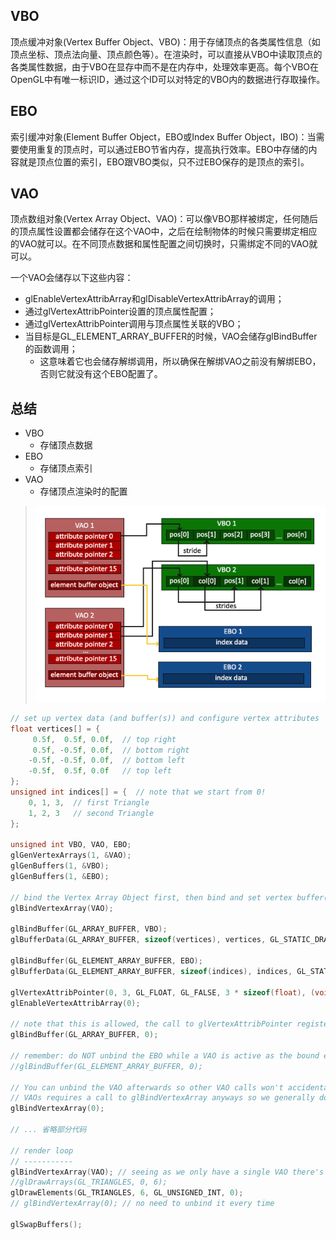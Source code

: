 ## VBO
顶点缓冲对象(Vertex Buffer Object、VBO)：用于存储顶点的各类属性信息（如顶点坐标、顶点法向量、顶点颜色等）。在渲染时，可以直接从VBO中读取顶点的各类属性数据，由于VBO在显存中而不是在内存中，处理效率更高。每个VBO在OpenGL中有唯一标识ID，通过这个ID可以对特定的VBO内的数据进行存取操作。

## EBO
索引缓冲对象(Element Buffer Object，EBO或Index Buffer Object，IBO)：当需要使用重复的顶点时，可以通过EBO节省内存，提高执行效率。EBO中存储的内容就是顶点位置的索引，EBO跟VBO类似，只不过EBO保存的是顶点的索引。

## VAO
顶点数组对象(Vertex Array Object、VAO)：可以像VBO那样被绑定，任何随后的顶点属性设置都会储存在这个VAO中，之后在绘制物体的时候只需要绑定相应的VAO就可以。在不同顶点数据和属性配置之间切换时，只需绑定不同的VAO就可以。

一个VAO会储存以下这些内容：

- glEnableVertexAttribArray和glDisableVertexAttribArray的调用；
- 通过glVertexAttribPointer设置的顶点属性配置；
- 通过glVertexAttribPointer调用与顶点属性关联的VBO；
- 当目标是GL_ELEMENT_ARRAY_BUFFER的时候，VAO会储存glBindBuffer的函数调用； 
    - 这意味着它也会储存解绑调用，所以确保在解绑VAO之前没有解绑EBO，否则它就没有这个EBO配置了。

## 总结

- VBO
    - 存储顶点数据
- EBO
    - 存储顶点索引
- VAO
    - 存储顶点渲染时的配置

> ![vertex_array_objects_ebo.png](./assets/vertex_array_objects_ebo.png)

``` c
// set up vertex data (and buffer(s)) and configure vertex attributes
float vertices[] = {
     0.5f,  0.5f, 0.0f,  // top right
     0.5f, -0.5f, 0.0f,  // bottom right
    -0.5f, -0.5f, 0.0f,  // bottom left
    -0.5f,  0.5f, 0.0f   // top left 
};
unsigned int indices[] = {  // note that we start from 0!
    0, 1, 3,  // first Triangle
    1, 2, 3   // second Triangle
};

unsigned int VBO, VAO, EBO;
glGenVertexArrays(1, &VAO);
glGenBuffers(1, &VBO);
glGenBuffers(1, &EBO);

// bind the Vertex Array Object first, then bind and set vertex buffer(s), and then configure vertex attributes(s).
glBindVertexArray(VAO);

glBindBuffer(GL_ARRAY_BUFFER, VBO);
glBufferData(GL_ARRAY_BUFFER, sizeof(vertices), vertices, GL_STATIC_DRAW);

glBindBuffer(GL_ELEMENT_ARRAY_BUFFER, EBO);
glBufferData(GL_ELEMENT_ARRAY_BUFFER, sizeof(indices), indices, GL_STATIC_DRAW);

glVertexAttribPointer(0, 3, GL_FLOAT, GL_FALSE, 3 * sizeof(float), (void*)0);
glEnableVertexAttribArray(0);

// note that this is allowed, the call to glVertexAttribPointer registered VBO as the vertex attribute's bound vertex buffer object so afterwards we can safely unbind
glBindBuffer(GL_ARRAY_BUFFER, 0); 

// remember: do NOT unbind the EBO while a VAO is active as the bound element buffer object IS stored in the VAO; keep the EBO bound.
//glBindBuffer(GL_ELEMENT_ARRAY_BUFFER, 0);

// You can unbind the VAO afterwards so other VAO calls won't accidentally modify this VAO, but this rarely happens. Modifying other
// VAOs requires a call to glBindVertexArray anyways so we generally don't unbind VAOs (nor VBOs) when it's not directly necessary.
glBindVertexArray(0); 

// ... 省略部分代码

// render loop
// -----------
glBindVertexArray(VAO); // seeing as we only have a single VAO there's no need to bind it every time, but we'll do so to keep things a bit more organized
//glDrawArrays(GL_TRIANGLES, 0, 6);
glDrawElements(GL_TRIANGLES, 6, GL_UNSIGNED_INT, 0);
// glBindVertexArray(0); // no need to unbind it every time 
 
glSwapBuffers();
```